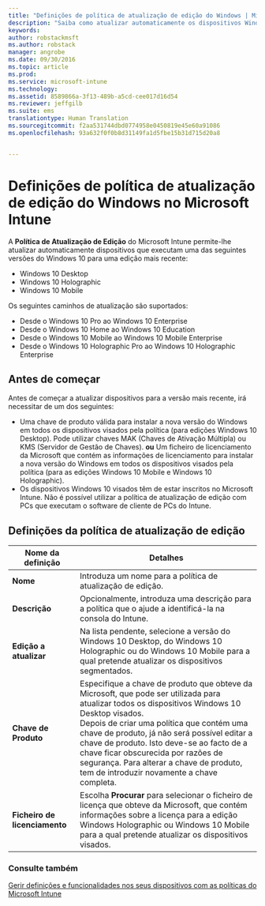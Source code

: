 ```yaml
---
title: "Definições de política de atualização de edição do Windows | Microsoft Intune"
description: "Saiba como atualizar automaticamente os dispositivos Windows 10 para a versão mais recente com o Intune."
keywords: 
author: robstackmsft
ms.author: robstack
manager: angrobe
ms.date: 09/30/2016
ms.topic: article
ms.prod: 
ms.service: microsoft-intune
ms.technology: 
ms.assetid: 8589866a-3f13-489b-a5cd-cee017d16d54
ms.reviewer: jeffgilb
ms.suite: ems
translationtype: Human Translation
ms.sourcegitcommit: f2aa531744dbd0774958e0450819e45e60a91086
ms.openlocfilehash: 93a632f0f0b8d31149fa1d5fbe15b31d715d20a8


---
```


# Definições de política de atualização de edição do Windows no Microsoft Intune
A **Política de Atualização de Edição** do Microsoft Intune permite-lhe atualizar automaticamente dispositivos que executam uma das seguintes versões do Windows 10 para uma edição mais recente:
* Windows 10 Desktop
* Windows 10 Holographic
* Windows 10 Mobile

Os seguintes caminhos de atualização são suportados:
- Desde o Windows 10 Pro ao Windows 10 Enterprise
- Desde o Windows 10 Home ao Windows 10 Education
- Desde o Windows 10 Mobile ao Windows 10 Mobile Enterprise
- Desde o Windows 10 Holographic Pro ao Windows 10 Holographic Enterprise

## Antes de começar
Antes de começar a atualizar dispositivos para a versão mais recente, irá necessitar de um dos seguintes:
* Uma chave de produto válida para instalar a nova versão do Windows em todos os dispositivos visados pela política (para edições Windows 10 Desktop). Pode utilizar chaves MAK (Chaves de Ativação Múltipla) ou KMS (Servidor de Gestão de Chaves).
**ou** Um ficheiro de licenciamento da Microsoft que contém as informações de licenciamento para instalar a nova versão do Windows em todos os dispositivos visados pela política (para as edições Windows 10 Mobile e Windows 10 Holographic).
* Os dispositivos Windows 10 visados têm de estar inscritos no Microsoft Intune. Não é possível utilizar a política de atualização de edição com PCs que executam o software de cliente de PCs do Intune.

## Definições da política de atualização de edição

|Nome da definição|Detalhes|
|-|-|
|**Nome**|Introduza um nome para a política de atualização de edição.|
|**Descrição**|Opcionalmente, introduza uma descrição para a política que o ajude a identificá-la na consola do Intune.
|**Edição a atualizar**|Na lista pendente, selecione a versão do Windows 10 Desktop, do Windows 10 Holographic ou do Windows 10 Mobile para a qual pretende atualizar os dispositivos segmentados.
|**Chave de Produto**|Especifique a chave de produto que obteve da Microsoft, que pode ser utilizada para atualizar todos os dispositivos Windows 10 Desktop visados.<br>Depois de criar uma política que contém uma chave de produto, já não será possível editar a chave de produto. Isto deve-se ao facto de a chave ficar obscurecida por razões de segurança. Para alterar a chave de produto, tem de introduzir novamente a chave completa.
|**Ficheiro de licenciamento**|Escolha **Procurar** para selecionar o ficheiro de licença que obteve da Microsoft, que contém informações sobre a licença para a edição Windows Holographic ou Windows 10 Mobile para a qual pretende atualizar os dispositivos visados.

### Consulte também
[Gerir definições e funcionalidades nos seus dispositivos com as políticas do Microsoft Intune](manage-settings-and-features-on-your-devices-with-microsoft-intune-policies.md)



<!--HONumber=Sep16_HO5-->


